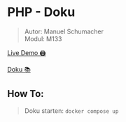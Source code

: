 # PHP - Doku

> Autor: Manuel Schumacher <br>
> Modul: M133

[Live Demo 🖨](#)

[Doku 📚](https://github.com/bztfinformatik/lernportfolio-21r8390-php)

## How To:

> Doku starten: `docker compose up`
